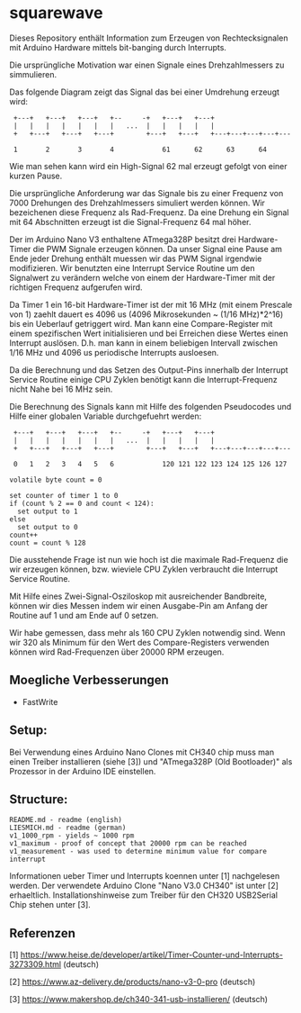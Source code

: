 # squarewave

Dieses Repository enthält Information zum Erzeugen von Rechtecksignalen mit Arduino Hardware mittels bit-banging durch Interrupts.

Die ursprüngliche Motivation war einen Signale eines Drehzahlmessers zu simmulieren.

Das folgende Diagram zeigt das Signal das bei einer Umdrehung erzeugt wird:


```
 +---+   +---+   +---+   +--     -+   +---+   +---+                  
 |   |   |   |   |   |   |   ...  |   |   |   |   |
 +   +---+   +---+   +---+        +---+   +---+   +---+---+---+---+---

 1       2       3       4            61      62      63      64
```
 
Wie man sehen kann wird ein High-Signal 62 mal erzeugt gefolgt von einer kurzen Pause.

Die ursprüngliche Anforderung war das Signale bis zu einer Frequenz von 7000 Drehungen des Drehzahlmessers simuliert werden können.
Wir bezeichenen diese Frequenz als Rad-Frequenz. Da eine Drehung ein Signal mit 64 Abschnitten erzeugt ist die Signal-Frequenz 64 mal höher.

Der im Arduino Nano V3 enthaltene ATmega328P besitzt drei Hardware-Timer die PWM Signale erzeugen können.
Da unser Signal eine Pause am Ende jeder Drehung enthält muessen wir das PWM Signal irgendwie modifizieren.
Wir benutzten eine Interrupt Service Routine um den Signalwert zu verändern welche von einem der Hardware-Timer mit der richtigen Frequenz aufgerufen wird.

Da Timer 1 ein 16-bit Hardware-Timer ist der mit 16 MHz (mit einem Prescale von 1) zaehlt dauert es 4096 us (4096 Mikrosekunden ~ (1/16 MHz)*2^16) bis ein Ueberlauf getriggert wird.
Man kann eine Compare-Register mit einem spezifischen Wert initialisieren und bei Erreichen diese Wertes einen Interrupt auslösen. D.h. man kann in einem beliebigen Intervall zwischen 1/16 MHz und 4096 us periodische Interrupts ausloesen.

Da die Berechnung und das Setzen des Output-Pins innerhalb der Interrupt Service Routine einige CPU Zyklen benötigt kann die Interrupt-Frequenz nicht Nahe bei 16 MHz sein.

Die Berechnung des Signals kann mit Hilfe des folgenden Pseudocodes und Hilfe einer globalen Variable durchgefuehrt werden:

```
 +---+   +---+   +---+   +--     -+   +---+   +---+                  
 |   |   |   |   |   |   |   ...  |   |   |   |   |
 +   +---+   +---+   +---+        +---+   +---+   +---+---+---+---+---

 0   1   2   3   4   5   6            120 121 122 123 124 125 126 127

volatile byte count = 0

set counter of timer 1 to 0
if (count % 2 == 0 and count < 124):
  set output to 1
else
  set output to 0
count++
count = count % 128
```

Die ausstehende Frage ist nun wie hoch ist die maximale Rad-Frequenz die wir erzeugen können, bzw. wieviele CPU Zyklen verbraucht die Interrupt Service Routine.

Mit Hilfe eines Zwei-Signal-Osziloskop mit ausreichender Bandbreite, können wir dies Messen indem wir einen Ausgabe-Pin am Anfang der Routine auf 1 und am Ende auf 0 setzen.

Wir habe gemessen, dass mehr als 160 CPU Zyklen notwendig sind. Wenn wir 320 als Minimum für den Wert des Compare-Registers verwenden können wird Rad-Frequenzen über 20000 RPM erzeugen.

## Moegliche Verbesserungen
- FastWrite

## Setup:
Bei Verwendung eines Arduino Nano Clones mit CH340 chip muss man einen Treiber installieren (siehe [3]) und "ATmega328P (Old Bootloader)" als Prozessor in der Arduino IDE einstellen.

## Structure:
```
README.md - readme (english)
LIESMICH.md - readme (german)
v1_1000_rpm - yields ~ 1000 rpm
v1_maximum - proof of concept that 20000 rpm can be reached
v1_measurement - was used to determine minimum value for compare interrupt
```

Informationen ueber Timer und Interrupts koennen unter [1] nachgelesen werden.
Der verwendete Arduino Clone "Nano V3.0 CH340" ist unter [2] erhaeltlich.
Installationshinweise zum Treiber für den CH320 USB2Serial Chip stehen unter [3].

## Referenzen

[1] https://www.heise.de/developer/artikel/Timer-Counter-und-Interrupts-3273309.html (deutsch)

[2] https://www.az-delivery.de/products/nano-v3-0-pro (deutsch)

[3] https://www.makershop.de/ch340-341-usb-installieren/ (deutsch)
